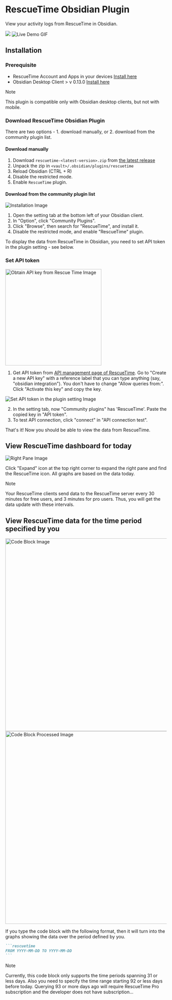 # RescueTime Obsidian Plugin

View your activity logs from RescueTime in Obsidian.

<img src="./assets/AppOverview.png" walt="Overview Image" />

<img src="./assets/LiveDemo.gif" alt="Live Demo GIF" />

## Installation

### Prerequisite
- RescueTime Account and Apps in your devices [Install here](https://www.rescuetime.com/get_rescuetime)
- Obsidian Desktop Client > v 0.13.0 [Install here](https://obsidian.md/)
> [!NOTE]
> This plugin is compatible only with Obsidian desktop clients, but not with mobile.

### Download RescueTime Obsidian Plugin

There are two options - 1. download manually, or 2. download from the community plugin list.

#### Download manually

1. Download `rescuetime-<latest-version>.zip` from [the latest release](https://github.com/Tatz884/RescueTime-Obsidian/releases/latest/)
2. Unpack the zip in `<vault>/.obsidian/plugins/rescuetime`
3. Reload Obsidian (CTRL + R)
4. Disable the restricted mode.
5. Enable `RescueTime` plugin.


#### Download from the community plugin list

<img src="./assets/Installation.png" alt="Installation Image" />

1. Open the setting tab at the bottom left of your Obsidian client.
2. In "Option", click "Community Plugins".
3. Click "Browse", then search for "RescueTime", and install it.
4. Disable the restricted mode, and enable "RescueTime" plugin.

To display the data from RescueTime in Obsidian, you need to set API token in the plugin setting - see below.

### Set API token

<img src="./assets/ObtainAPIkeyFromRT.png" width="300px" alt="Obtain API key from Rescue Time Image" />

1. Get API token from [API management page of RescueTime](https://www.rescuetime.com/anapi/manage). Go to "Create a new API key" with a reference label that you can type anything (say, "obsidian integration"). You don't have to change "Allow queries from:". Click "Activate this key" and copy the key.

<img src="./assets/SetAPItoken.png" alt="Set API token in the plugin setting Image" />

2. In the setting tab, now "Community plugins" has 'RescueTime'. Paste the copied key in "API token".
3. To test API connection, click "connect" in "API connection test".

That's it! Now you should be able to view the data from RescueTime.

## View RescueTime dashboard for today

<img src="./assets/RightPane.png" alt="Right Pane Image" />

Click "Expand" icon at the top right corner to expand the right pane and find the RescueTime icon.
All graphs are based on the data today.
> [!NOTE]
> Your RescueTime clients send data to the RescueTime server every 30 minutes for free users, and 3 minutes for pro users. Thus, you will get the data update with these intervals.

## View RescueTime data for the time period specified by you

<img src="./assets/CodeBlock.png" width="600px" alt="Code Block Image" />
<img src="./assets/CodeBlockProcessed.png" width="600px" alt="Code Block Processed Image" />

If you type the code block with the following format, then it will turn into the graphs showing the data over the period defined by you.
`````markdown
```rescuetime
FROM YYYY-MM-DD TO YYYY-MM-DD
```
`````
> [!NOTE]
> Currently, this code block only supports the time periods spanning 31 or less days. Also you need to specify the time range starting 92 or less days before today. Querying 93 or more days ago will require RescueTime Pro subscription and the developer does not have subscription...
